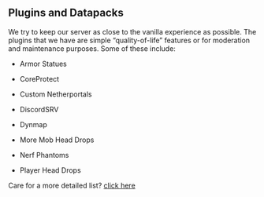 ## Plugins and Datapacks

We try to keep our server as close to the vanilla experience as possible. The plugins that we have are simple “quality-of-life” features or for moderation and maintenance purposes. Some of these include:

+ Armor Statues

+ CoreProtect

+ Custom Netherportals

+ DiscordSRV

+ Dynmap

+ More Mob Head Drops

+ Nerf Phantoms

+ Player Head Drops

Care for a more detailed list? [click here](https://github.com/NewHorizonsMC/.github/wiki#6-plugins)
